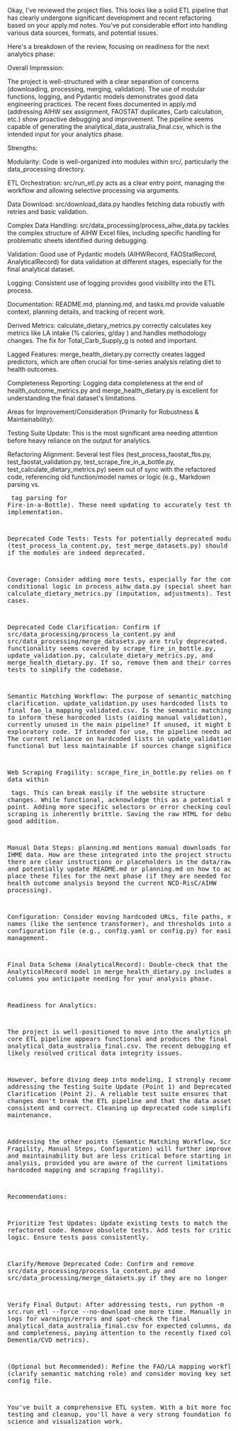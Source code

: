 Okay, I've reviewed the project files. This looks like a solid ETL pipeline that has clearly undergone significant development and recent refactoring based on your apply.md notes. You've put considerable effort into handling various data sources, formats, and potential issues.

Here's a breakdown of the review, focusing on readiness for the next analytics phase:

Overall Impression:

The project is well-structured with a clear separation of concerns (downloading, processing, merging, validation). The use of modular functions, logging, and Pydantic models demonstrates good data engineering practices. The recent fixes documented in apply.md (addressing AIHW sex assignment, FAOSTAT duplicates, Carb calculation, etc.) show proactive debugging and improvement. The pipeline seems capable of generating the analytical_data_australia_final.csv, which is the intended input for your analytics phase.

Strengths:

Modularity: Code is well-organized into modules within src/, particularly the data_processing directory.

ETL Orchestration: src/run_etl.py acts as a clear entry point, managing the workflow and allowing selective processing via arguments.

Data Download: src/download_data.py handles fetching data robustly with retries and basic validation.

Complex Data Handling: src/data_processing/process_aihw_data.py tackles the complex structure of AIHW Excel files, including specific handling for problematic sheets identified during debugging.

Validation: Good use of Pydantic models (AIHWRecord, FAOStatRecord, AnalyticalRecord) for data validation at different stages, especially for the final analytical dataset.

Logging: Consistent use of logging provides good visibility into the ETL process.

Documentation: README.md, planning.md, and tasks.md provide valuable context, planning details, and tracking of recent work.

Derived Metrics: calculate_dietary_metrics.py correctly calculates key metrics like LA intake (% calories, g/day ) and handles methodology changes. The fix for Total_Carb_Supply_g is noted and important.

Lagged Features: merge_health_dietary.py correctly creates lagged predictors, which are often crucial for time-series analysis relating diet to health outcomes.

Completeness Reporting: Logging data completeness at the end of health_outcome_metrics.py and merge_health_dietary.py is excellent for understanding the final dataset's limitations.

Areas for Improvement/Consideration (Primarily for Robustness & Maintainability):

Testing Suite Update: This is the most significant area needing attention before heavy reliance on the output for analytics.

Refactoring Alignment: Several test files (test_process_faostat_fbs.py, test_faostat_validation.py, test_scrape_fire_in_a_bottle.py, test_calculate_dietary_metrics.py) seem out of sync with the refactored code, referencing old function/model names or logic (e.g., Markdown parsing vs. <pre> tag parsing for Fire-in-a-Bottle). These need updating to accurately test the current implementation.

Deprecated Code Tests: Tests for potentially deprecated modules (test_process_la_content.py, test_merge_datasets.py) should be removed if the modules are indeed deprecated.

Coverage: Consider adding more tests, especially for the complex conditional logic in process_aihw_data.py (special sheet handling) and calculate_dietary_metrics.py (imputation, adjustments). Test edge cases.

Deprecated Code Clarification: Confirm if src/data_processing/process_la_content.py and src/data_processing/merge_datasets.py are truly deprecated. Their functionality seems covered by scrape_fire_in_bottle.py, update_validation.py, calculate_dietary_metrics.py, and merge_health_dietary.py. If so, remove them and their corresponding tests to simplify the codebase.

Semantic Matching Workflow: The purpose of semantic_matching.py needs clarification. update_validation.py uses hardcoded lists to create the final fao_la_mapping_validated.csv. Is the semantic matching output used to inform these hardcoded lists (aiding manual validation), or is it currently unused in the main pipeline? If unused, it might be considered exploratory code. If intended for use, the pipeline needs adjustment. The current reliance on hardcoded lists in update_validation.py is functional but less maintainable if sources change significantly.

Web Scraping Fragility: scrape_fire_in_bottle.py relies on finding data within <pre> tags. This can break easily if the website structure changes. While functional, acknowledge this as a potential maintenance point. Adding more specific selectors or error checking could help, but scraping is inherently brittle. Saving the raw HTML for debugging was a good addition.

Manual Data Steps: planning.md mentions manual downloads for ABS and IHME data. How are these integrated into the project structure? Ensure there are clear instructions or placeholders in the data/raw directory and potentially update README.md or planning.md on how to acquire and place these files for the next phase (if they are needed for deeper health outcome analysis beyond the current NCD-RisC/AIHW processing).

Configuration: Consider moving hardcoded URLs, file paths, model names (like the sentence transformer), and thresholds into a configuration file (e.g., config.yaml or config.py) for easier management.

Final Data Schema (AnalyticalRecord): Double-check that the AnalyticalRecord model in merge_health_dietary.py includes all the columns you anticipate needing for your analysis phase.

Readiness for Analytics:

The project is well-positioned to move into the analytics phase. The core ETL pipeline appears functional and produces the final analytical_data_australia_final.csv. The recent debugging efforts have likely resolved critical data integrity issues.

However, before diving deep into modeling, I strongly recommend addressing the Testing Suite Update (Point 1) and Deprecated Code Clarification (Point 2). A reliable test suite ensures that future code changes don't break the ETL pipeline and that the data asset remains consistent and correct. Cleaning up deprecated code simplifies maintenance.

Addressing the other points (Semantic Matching Workflow, Scraping Fragility, Manual Steps, Configuration) will further improve robustness and maintainability but are less critical before starting initial analysis, provided you are aware of the current limitations (like the hardcoded mapping and scraping fragility).

Recommendations:

Prioritize Test Updates: Update existing tests to match the refactored code. Remove obsolete tests. Add tests for critical/complex logic. Ensure tests pass consistently.

Clarify/Remove Deprecated Code: Confirm and remove src/data_processing/process_la_content.py and src/data_processing/merge_datasets.py if they are no longer used.

Verify Final Output: After addressing tests, run python -m src.run_etl --force --no-download one more time. Manually inspect the logs for warnings/errors and spot-check the final analytical_data_australia_final.csv for expected columns, data ranges, and completeness, paying attention to the recently fixed columns (Carbs, Dementia/CVD metrics).

(Optional but Recommended): Refine the FAO/LA mapping workflow (clarify semantic matching role) and consider moving key settings to a config file.

You've built a comprehensive ETL system. With a bit more focus on testing and cleanup, you'll have a very strong foundation for your data science and visualization work.